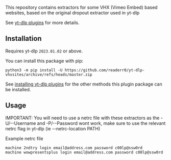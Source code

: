 This repository contains extractors for some VHX (Vimeo Embed) based websites, based on the original dropout extractor used in yt-dlp

See [yt-dlp plugins](https://github.com/yt-dlp/yt-dlp#plugins) for more details.


## Installation

Requires yt-dlp `2023.01.02` or above.

You can install this package with pip:
```
python3 -m pip install -U https://github.com/readerr0/yt-dlp-vhxsites/archive/refs/heads/master.zip
```

See [installing yt-dlp plugins](https://github.com/yt-dlp/yt-dlp#installing-plugins) for the other methods this plugin package can be installed.

## Usage

IMPORTANT: You will need to use a netrc file with these extractors as the -U/--Username and -P/--Password wont work, make sure to use the relevant netrc flag in yt-dlp (ie --netrc-location PATH)

Example netrc file
```
machine 2ndtry login email@address.com password c00lp@ssw0rd
machine wowpresentsplus login email@address.com password c00lp@ssw0rd
```
